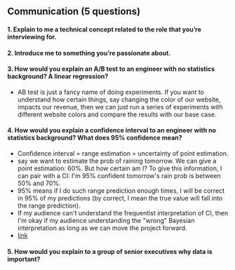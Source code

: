## Communication (5 questions)


#### 1. Explain to me a technical concept related to the role that you’re interviewing for.
#### 2. Introduce me to something you’re passionate about.
#### 3. How would you explain an A/B test to an engineer with no statistics background? A linear regression?
  - AB test is just a fancy name of doing experiments. If you want to understand how certain things, say changing the color of our website, impacts our revenue, then we can just run a series of experiments with different website colors and compare the results with our base case. 
#### 4. How would you explain a confidence interval to an engineer with no statistics background? What does 95% confidence mean?
  - Confidence interval = range estimation = uncertainty of point estimation.
  - say we want to estimate the prob of raining tomorrow. We can give a point estimation: 60%. But how certain am I? To give this information, I can pair with a CI: I'm 95% confident tomorrow's rain prob is between 50% and 70%.
  - 95% means if I do such range prediction enough times, I will be correct in 95% of my predictions (by correct, I mean the true value will fall into the range prediction).
  - If my audience can't understand the frequentist interpretation of CI, then I'm okay if my audience understanding the "wrong" Bayesian interpretation as long as we can move the project forward.
  - [link](https://www.quora.com/What-is-a-confidence-interval-in-laymans-terms)
#### 5. How would you explain to a group of senior executives why data is important?

